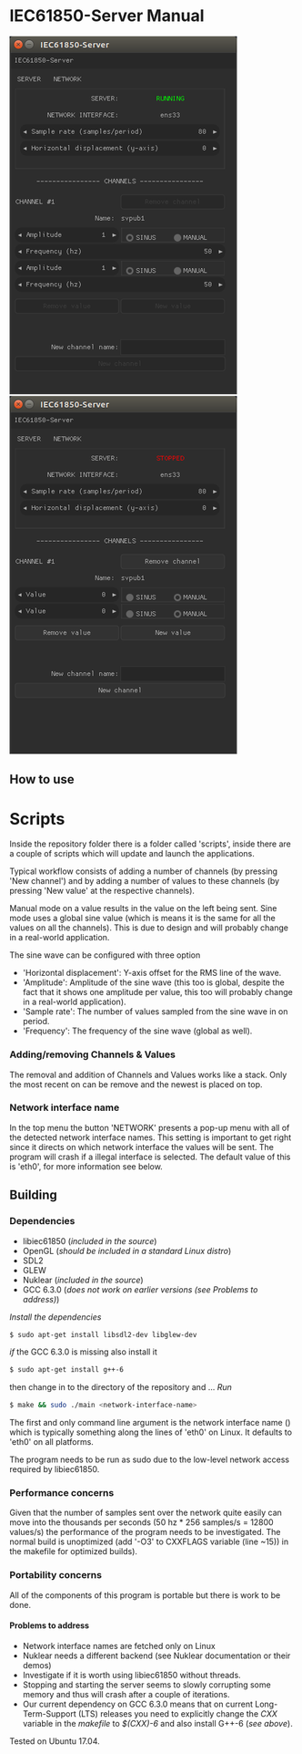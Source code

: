 # IEC61850-Server Manual

![User interface #1](images/running-server.png)
![User interface #2](images/stopped-server.png)

## How to use
# Scripts
Inside the repository folder there is a folder called 'scripts', inside there are a couple of scripts which will update and launch the applications.

Typical workflow consists of adding a number of channels (by pressing 'New channel') and by adding a number of values to these channels (by pressing 'New value' at the respective channels).

Manual mode on a value results in the value on the left being sent. Sine mode uses a global sine value (which is means it is the same for all the values on all the channels). This is due to design and will probably change in a real-world application.

The sine wave can be configured with three option
- 'Horizontal displacement': Y-axis offset for the RMS line of the wave.
- 'Amplitude': Amplitude of the sine wave (this too is global, despite the fact that it shows one amplitude per value, this too will probably change in a real-world application).
- 'Sample rate': The number of values sampled from the sine wave in on period.
- 'Frequency': The frequency of the sine wave (global as well).

### Adding/removing Channels & Values
The removal and addition of Channels and Values works like a stack. Only the most recent on can be remove and the newest is placed on top.

### Network interface name
In the top menu the button 'NETWORK' presents a pop-up menu with all of the detected network interface names. This setting is important to get right since it directs on which network interface the values will be sent. The program will crash if a illegal interface is selected. The default value of this is 'eth0', for more information see below.

## Building
### Dependencies
- libiec61850 (_included in the source_)
- OpenGL (_should be included in a standard Linux distro_)
- SDL2
- GLEW
- Nuklear (_included in the source_)
- GCC 6.3.0 (_does *not* work on earlier versions (see Problems to address)_)

*Install the dependencies*
```bash  
$ sudo apt-get install libsdl2-dev libglew-dev
```
_if_ the GCC 6.3.0 is missing also install it
```bash  
$ sudo apt-get install g++-6
```
then change in to the directory of the repository and ...
*Run*
```bash  
$ make && sudo ./main <network-interface-name>
```

The first and only command line argument is the network interface name (<network-interface-name>) which is typically something along the lines of 'eth0' on Linux. It defaults to 'eth0'
on all platforms.

The program needs to be run as sudo due to the low-level network access required by libiec61850.

### Performance concerns
Given that the number of samples sent over the network quite easily can move into the thousands per seconds (50 hz * 256 samples/s = 12800 values/s) the performance of the program needs to be investigated. The normal build is unoptimized (add '-O3' to CXXFLAGS variable (line ~15)) in the makefile for optimized builds).

### Portability concerns
All of the components of this program is portable but there is work to be done.
#### Problems to address
- Network interface names are fetched only on Linux
- Nuklear needs a different backend (see Nuklear documentation or their demos)
- Investigate if it is worth using libiec61850 without threads.
- Stopping and starting the server seems to slowly corrupting some memory and
thus will crash after a couple of iterations.
- Our current dependency on GCC 6.3.0 means that on current Long-Term-Support (LTS) releases you need to explicitly change the *CXX* variable in the _makefile_ to *$(CXX)-6* and also install G++-6 (_see above_).

Tested on Ubuntu 17.04.
